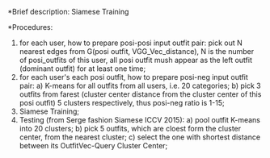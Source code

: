 *Brief description: Siamese Training

*Procedures:
 1) for each user, how to prepare posi-posi input outfit pair: pick out N nearest edges from G(posi outfit, VGG_Vec_distance), N is the number of posi_outfits of this user, all posi outfit mush appear as the left outfit (dominant outfit) for at least one time;
 2) for each user's each posi outfit, how to prepare posi-neg input outfit pair: a) K-means for all outfits from all users, i.e. 20 categories; b) pick 3 outfits from farest (cluster center distance from the cluster center of this posi outfit) 5 clusters respectively, thus posi-neg ratio is 1-15;
 3) Siamese Training;
 4) Testing (from Serge fashion Siamese ICCV 2015): a) pool outfit K-means into 20 clusters; b) pick 5 outfits, which are cloest form the cluster center, from the nearest cluster; c) select the one with shortest distance between its OutfitVec-Query Cluster Center;
